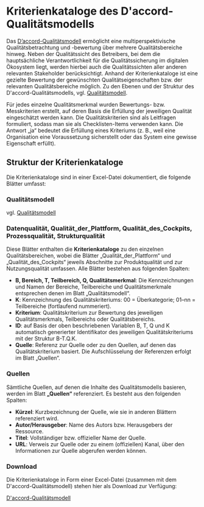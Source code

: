 # Kriterienkataloge des D'accord-Qualitätsmodells

Das [D’accord-Qualitätsmodell](./Anforderungen/Qualitätsmodell) ermöglicht eine multiperspektivische Qualitätsbetrachtung und -bewertung über mehrere Qualitätsbereiche hinweg. Neben der Qualitätssicht des Betreibers, bei dem die hauptsächliche Verantwortlichkeit für die Qualitätssicherung im digitalen Ökosystem liegt, werden hierbei auch die Qualitätssichten aller anderen relevanten Stakeholder berücksichtigt. Anhand der Kriterienkataloge ist eine gezielte Bewertung der gewünschten Qualitätseigenschaften bzw. der relevanten Qualitätsbereiche möglich. 
Zu den Ebenen und der Struktur des D'accord-Qualitätsmodells, vgl. [Qualitätsmodell](./Anforderungen/Qualitätsmodell).

Für jedes einzelne Qualitätsmerkmal wurden Bewertungs- bzw. Messkriterien erstellt, auf deren Basis die Erfüllung der jeweiligen Qualität eingeschätzt werden kann. Die Qualitätskriterien sind als Leitfragen formuliert, sodass man sie als Checklisten-Items verwenden kann. Die Antwort „ja“ bedeutet die Erfüllung eines Kriteriums (z. B., weil eine Organisation eine Voraussetzung sicherstellt oder das System eine gewisse Eigenschaft erfüllt).

## Struktur der Kriterienkataloge

Die Kriterienkataloge sind in einer Excel-Datei dokumentiert, die folgende Blätter umfasst:

### Qualitätsmodell

vgl. [Qualitätsmodell](./Anforderungen/Qualitätsmodell)

### Datenqualität, Qualität_der_Plattform, Qualität_des_Cockpits, Prozessqualität, Strukturqualität

Diese Blätter enthalten die **Kriterienkataloge** zu den einzelnen Qualitätsbereichen, wobei die Blätter „Qualität_der_Plattform“ und „Qualität_des_Cockpits“ jeweils Abschnitte zur Produktqualität und zur Nutzungsqualität umfassen. Alle Blätter bestehen aus folgenden Spalten:

- **B, Bereich, T, Teilbereich, Q, Qualitätsmerkmal**: Die Kennzeichnungen und Namen der Bereiche, Teilbereiche und Qualitätsmerkmale entsprechen denen im Blatt „Qualitätsmodell“.
- **K**: Kennzeichnung des Qualitätskriteriums: 00 = Überkategorie; 01–nn = Teilbereiche (fortlaufend nummeriert).
- **Kriterium**: Qualitätskriterium zur Bewertung des jeweiligen Qualitätsmerkmals, Teilbereichs oder Qualitätsbereichs.
- **ID**: auf Basis der oben beschriebenen Variablen B, T, Q und K automatisch generierter Identifikator des jeweiligen Qualitätskriteriums mit der Struktur B-T.Q.K.
- **Quelle**: Referenz zur Quelle oder zu den Quellen, auf denen das Qualitätskriterium basiert. Die Aufschlüsselung der Referenzen erfolgt im Blatt „Quellen“.

### Quellen

Sämtliche Quellen, auf denen die Inhalte des Qualitätsmodells basieren, werden im Blatt **„Quellen“** referenziert. Es besteht aus den folgenden Spalten:

- **Kürzel**: Kurzbezeichnung der Quelle, wie sie in anderen Blättern referenziert wird.
- **Autor/Herausgeber**: Name des Autors bzw. Herausgebers der Ressource.
- **Titel**: Vollständiger bzw. offizieller Name der Quelle.
- **URL**: Verweis zur Quelle oder zu einem (offiziellen) Kanal, über den Informationen zur Quelle abgerufen werden können.

### Download

Die Kriterienkataloge in Form einer Excel-Datei (zusammen mit dem D'accord-Qualitätsmodell) stehen hier als Download zur Verfügung:

[D'accord-Qualitätsmodell](https://github.com/Fraunhofer-IESE/Daccord/blob/b0f1892453f617cfcbb78357582989046cd620e4/docs/assets/D3.2a%20Qualit%C3%A4tsmodell%20-%20Anhang%20(Iteration%206).xlsx)
